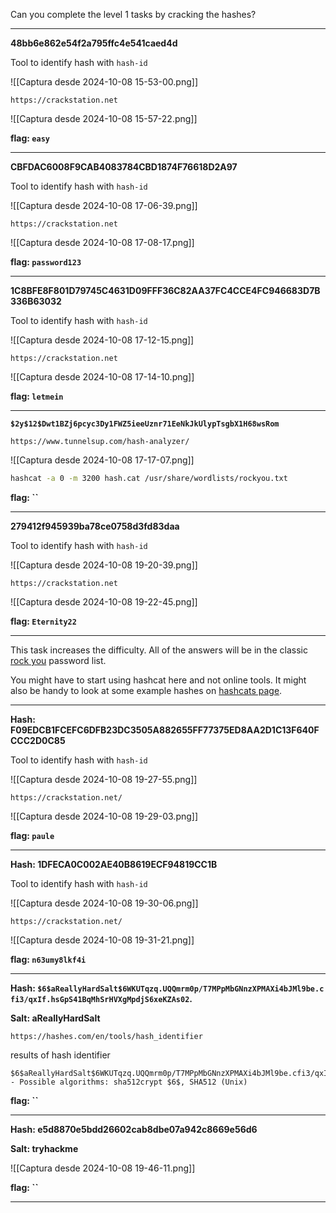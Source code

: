 Can you complete the level 1 tasks by cracking the hashes?

---
**48bb6e862e54f2a795ffc4e541caed4d**

Tool to identify hash with `hash-id`

![[Captura desde 2024-10-08 15-53-00.png]]

`https://crackstation.net`

![[Captura desde 2024-10-08 15-57-22.png]]

**flag: `easy`**

---
**CBFDAC6008F9CAB4083784CBD1874F76618D2A97**

Tool to identify hash with `hash-id`

![[Captura desde 2024-10-08 17-06-39.png]]

`https://crackstation.net`

![[Captura desde 2024-10-08 17-08-17.png]]

**flag: `password123`**

---
**1C8BFE8F801D79745C4631D09FFF36C82AA37FC4CCE4FC946683D7B336B63032**

Tool to identify hash with `hash-id`

![[Captura desde 2024-10-08 17-12-15.png]]

`https://crackstation.net`

![[Captura desde 2024-10-08 17-14-10.png]]

**flag: `letmein`**

---

**`$2y$12$Dwt1BZj6pcyc3Dy1FWZ5ieeUznr71EeNkJkUlypTsgbX1H68wsRom`**

`https://www.tunnelsup.com/hash-analyzer/`

![[Captura desde 2024-10-08 17-17-07.png]]

```bash
hashcat -a 0 -m 3200 hash.cat /usr/share/wordlists/rockyou.txt
```



**flag: ``**

--- 
**279412f945939ba78ce0758d3fd83daa**

Tool to identify hash with `hash-id`

![[Captura desde 2024-10-08 19-20-39.png]]

`https://crackstation.net`

![[Captura desde 2024-10-08 19-22-45.png]]

**flag: `Eternity22`**

---

This task increases the difficulty. All of the answers will be in the classic [rock you](https://github.com/brannondorsey/naive-hashcat/releases/download/data/rockyou.txt) password list.

You might have to start using hashcat here and not online tools. It might also be handy to look at some example hashes on [hashcats page](https://hashcat.net/wiki/doku.php?id=example_hashes).

--- 

**Hash: F09EDCB1FCEFC6DFB23DC3505A882655FF77375ED8AA2D1C13F640FCCC2D0C85**

Tool to identify hash with `hash-id`

![[Captura desde 2024-10-08 19-27-55.png]]

`https://crackstation.net/`

![[Captura desde 2024-10-08 19-29-03.png]]

**flag: `paule`**

---

**Hash: 1DFECA0C002AE40B8619ECF94819CC1B**

Tool to identify hash with `hash-id`

![[Captura desde 2024-10-08 19-30-06.png]]

`https://crackstation.net/`

![[Captura desde 2024-10-08 19-31-21.png]]

**flag: `n63umy8lkf4i`**

---

**Hash: `$6$aReallyHardSalt$6WKUTqzq.UQQmrm0p/T7MPpMbGNnzXPMAXi4bJMl9be.cfi3/qxIf.hsGpS41BqMhSrHVXgMpdjS6xeKZAs02`.**

**Salt: aReallyHardSalt**

`https://hashes.com/en/tools/hash_identifier`

results of hash identifier

```
$6$aReallyHardSalt$6WKUTqzq.UQQmrm0p/T7MPpMbGNnzXPMAXi4bJMl9be.cfi3/qxIf.hsGpS41BqMhSrHVXgMpdjS6xeKZAs02 - Possible algorithms: sha512crypt $6$, SHA512 (Unix)
```



**flag: ``**

---

**Hash: e5d8870e5bdd26602cab8dbe07a942c8669e56d6**

**Salt: tryhackme**

![[Captura desde 2024-10-08 19-46-11.png]]


**flag: ``**

---